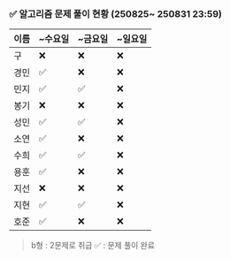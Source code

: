 ### ✅ 알고리즘 문제 풀이 현황 (250825~ 250831 23:59)

| 이름   | ~수요일 | ~금요일 | ~일요일 | 
|--------|--------|--------|--------|
| 구     | ❌      | ❌     | ❌     | 
| 경민   | ✅      | ❌     | ❌     |
| 민지   | ✅      | ✅     | ❌     | 
| 봉기   | ❌      | ❌     | ❌     |
| 성민   | ✅      | ✅     | ❌     |
| 소연   | ✅      | ❌     | ❌     | 
| 수희   | ✅      | ✅     | ❌     |
| 용훈   | ✅      | ❌     | ❌     |
| 지선   | ❌      | ❌     | ❌     |
| 지현   | ✅      | ✅     | ❌     |
| 호준   | ✅      | ❌     | ❌     | 

> b형 : 2문제로 취급
> ✅ : 문제 풀이 완료
